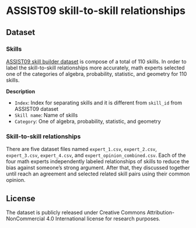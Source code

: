 # ASSIST09 skill-to-skill relationships

## Dataset
### Skills
[ASSIST09 skill builder dataset](https://sites.google.com/site/assistmentsdata/home/2009-2010-assistment-data/skill-builder-data-2009-2010?authuser=0) is compose of a total of 110 skills. In order to label the skill-to-skill relationships more accurately, math experts selected one of the categories of algebra, probability, statistic, and geometry for 110 skills.

**Description**
- `Index`: Index for separating skills and it is different from `skill_id` from ASSIST09 dataset
- `Skill name`: Name of skills
- `Category`: One of algebra, probability, statistic, and geometry


### Skill-to-skill relationships
There are five dataset files named `expert_1.csv`, `expert_2.csv`, `expert_3.csv`, `expert_4.csv`, and `expert_opinion_combined.csv`. Each of the four math experts independently labeled relationships of skills to reduce the bias against someone’s strong argument. After that, they discussed together until reach an agreement and selected related skill pairs using their common opinion.


## License
The dataset is publicly released under Creative Commons Attribution-NonCommercial 4.0 International license for research purposes.